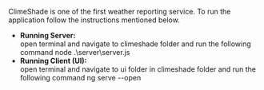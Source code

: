 ClimeShade is one of the first weather reporting service. 
To run the application follow the instructions mentioned below.
* __Running Server:__  
open terminal and navigate to climeshade folder and run the following command
        node .\server\server.js
* __Running Client (UI):__  
open terminal and navigate to ui folder in climeshade folder and run the following command
        ng serve --open
    